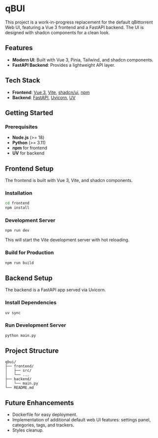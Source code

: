 # qBUI

This project is a work-in-progress replacement for the default qBittorrent Web UI, featuring a Vue 3 frontend and a FastAPI backend. The UI is designed with shadcn components for a clean look.

## Features

* **Modern UI**: Built with Vue 3, Pinia, Tailwind, and shadcn components.
* **FastAPI Backend**: Provides a lightweight API layer.

## Tech Stack

* **Frontend**: [Vue 3](https://vuejs.org/), [Vite](https://vite.dev/), [shadcn/ui](https://ui.shadcn.com/), [npm](https://www.npmjs.com/)
* **Backend**: [FastAPI](https://fastapi.tiangolo.com/), [Uvicorn](https://www.uvicorn.org/), [UV](https://docs.astral.sh/uv/)

## Getting Started

### Prerequisites

* **Node.js** (>= 18)
* **Python** (>= 3.11)
* **npm** for frontend
* **UV** for backend

## Frontend Setup

The frontend is built with Vue 3, Vite, and shadcn components.

### Installation

```sh
cd frontend
npm install
```

### Development Server

```sh
npm run dev
```

This will start the Vite development server with hot reloading.

### Build for Production

```sh
npm run build
```

## Backend Setup

The backend is a FastAPI app served via Uvicorn.

### Install Dependencies

```sh
uv sync
```

### Run Development Server

```sh
python main.py
```

## Project Structure

```
qbui/
├── frontend/
│   ├── src/
│   └── ...
├── backend/
│   └── main.py
└── README.md
```

## Future Enhancements

* Dockerfile for easy deployment.
* Implementation of additional default web UI features: settings panel, categories, tags, and trackers.
* Styles cleanup.
